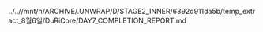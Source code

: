 ../..//mnt/h/ARCHIVE/.UNWRAP/D/STAGE2_INNER/6392d911da5b/temp_extract_8월6일/DuRiCore/DAY7_COMPLETION_REPORT.md